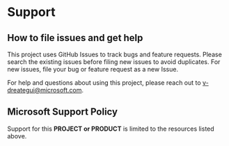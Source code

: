 # Support

## How to file issues and get help  

This project uses GitHub Issues to track bugs and feature requests. Please search the existing issues before filing new issues to avoid duplicates.  For new issues, file your bug or feature request as a new Issue.

For help and questions about using this project, please reach out to <v-dreategui@microsoft.com>.

## Microsoft Support Policy  

Support for this **PROJECT or PRODUCT** is limited to the resources listed above.
